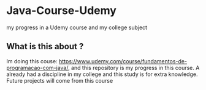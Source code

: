 # Java-Course-Udemy
 my progress in a Udemy course and my college subject

## What is this about ?
Im doing this couse: https://www.udemy.com/course/fundamentos-de-programacao-com-java/, and this repository is my progress in this course. A already had a discipline 
in my college and this study is for extra knowledge. Future projects will come from this course

